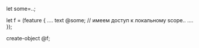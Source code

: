 let some=..;

let f = (feature {
 ....
 text @some; // имеем доступ к локальному scope..
 ....
});

create-object @f;